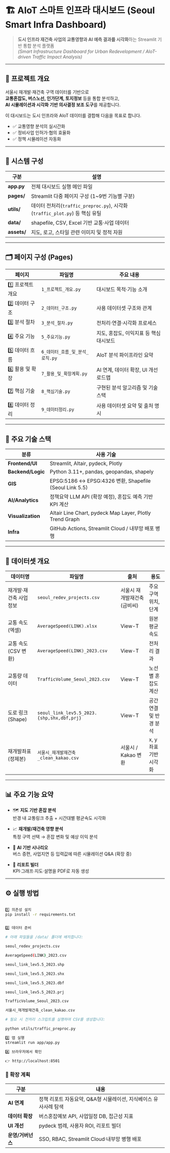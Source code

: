# 🏗️ AIoT 스마트 인프라 대시보드 (Seoul Smart Infra Dashboard)

> **도시 인프라 재건축 사업의 교통영향과 AI 예측 결과를 시각화**하는 Streamlit 기반 통합 분석 플랫폼  
> *(Smart Infrastructure Dashboard for Urban Redevelopment / AIoT-driven Traffic Impact Analysis)*

---

## 📘 프로젝트 개요

서울시 재개발·재건축 구역 데이터를 기반으로  
**교통혼잡도, 버스노선, 인가단계, 토지정보** 등을 통합 분석하고,  
**AI 시뮬레이션과 시각화 기반 의사결정 보조 도구**를 제공합니다.

이 대시보드는 도시 인프라와 AIoT 데이터를 결합해 다음을 목표로 합니다.

- ✅ 교통영향 분석의 실시간화  
- ✅ 정비사업 인허가·협의 효율화  
- ✅ 정책 시뮬레이션 자동화  

---

## 🧱 시스템 구성

| 구분 | 설명 |
|------|------|
| **app.py** | 전체 대시보드 실행 메인 파일 |
| **pages/** | Streamlit 다중 페이지 구성 (1~9번 기능별 구분) |
| **utils/** | 데이터 전처리(`traffic_preproc.py`), 시각화(`traffic_plot.py`) 등 핵심 유틸 |
| **data/** | shapefile, CSV, Excel 기반 교통·사업 데이터 |
| **assets/** | 지도, 로고, 스타일 관련 이미지 및 정적 자원 |

---

## 🗂️ 페이지 구성 (Pages)

| 페이지 | 파일명 | 주요 내용 |
|--------|--------|-----------|
| 1️⃣ 프로젝트 개요 | `1_프로젝트_개요.py` | 대시보드 목적·기능 소개 |
| 2️⃣ 데이터 구조 | `2_데이터_구조.py` | 사용 데이터셋 구조와 관계 |
| 3️⃣ 분석 절차 | `3_분석_절차.py` | 전처리·연결·시각화 프로세스 |
| 4️⃣ 주요 기능 | `5_주요기능.py` | 지도, 혼잡도, 이익지표 등 핵심 대시보드 |
| 5️⃣ 데이터 흐름 | `6_데이터_흐름_및_분석_로직.py` | AIoT 분석 파이프라인 요약 |
| 6️⃣ 활용 및 확장 | `7_활용_및_확장계획.py` | AI 연계, 데이터 확장, UI 개선 로드맵 |
| 7️⃣ 핵심 기술 | `8_핵심기술.py` | 구현된 분석 알고리즘 및 기술 스택 |
| 8️⃣ 데이터 정리 | `9_데이터정리.py` | 사용 데이터셋 요약 및 출처 명시 |

---

## 🧩 주요 기술 스택

| 분류 | 사용 기술 |
|------|------------|
| **Frontend/UI** | Streamlit, Altair, pydeck, Plotly |
| **Backend/Logic** | Python 3.11+, pandas, geopandas, shapely |
| **GIS** | EPSG:5186 ↔ EPSG:4326 변환, Shapefile (Seoul Link 5.5) |
| **AI/Analytics** | 정책요약 LLM API (확장 예정), 혼잡도 예측 기반 KPI 계산 |
| **Visualization** | Altair Line Chart, pydeck Map Layer, Plotly Trend Graph |
| **Infra** | GitHub Actions, Streamlit Cloud / 내부망 배포 병행 |

---

## 🧮 데이터셋 개요

| 데이터명 | 파일명 | 출처 | 용도 |
|-----------|---------|------|------|
| 재개발·재건축 사업정보 | `seoul_redev_projects.csv` | 서울시 재개발재건축(금비씨) | 주요 구역 위치, 단계 |
| 교통 속도(엑셀) | `AverageSpeed(LINK).xlsx` | View-T | 원본 평균속도 |
| 교통 속도(CSV 변환) | `AverageSpeed(LINK)_2023.csv` | View-T | 전처리 결과 |
| 교통량 데이터 | `TrafficVolume_Seoul_2023.csv` | View-T | 노선별 혼잡도 계산 |
| 도로 링크(Shape) | `seoul_link_lev5.5_2023.{shp,shx,dbf,prj}` | View-T | 공간연결 및 반경 분석 |
| 재개발좌표(정제본) | `서울시_재개발재건축_clean_kakao.csv` | 서울시 / Kakao 변환 | x, y 좌표 기반 시각화 |

---

## 📊 주요 기능 요약

- 🗺️ **지도 기반 혼잡 분석**  
  반경 내 교통링크 추출 + 시간대별 평균속도 시각화  

- 📈 **재개발/재건축 영향 분석**  
  특정 구역 선택 → 혼잡 변화 및 예상 이익 분석  

- 🧠 **AI 기반 시나리오**  
  버스 증편, 사업지연 등 입력값에 따른 시뮬레이션 Q&A (확장 중)  

- 📑 **리포트 빌더**  
  KPI·그래프·지도·설명을 PDF로 자동 생성  

---

## ⚙️ 실행 방법



```bash

1️⃣ 의존성 설치
pip install -r requirements.txt


2️⃣ 데이터 준비

# 아래 파일들을 /data/ 폴더에 배치합니다:

seoul_redev_projects.csv

AverageSpeed(LINK)_2023.csv

seoul_link_lev5.5_2023.shp

seoul_link_lev5.5_2023.shx

seoul_link_lev5.5_2023.dbf

seoul_link_lev5.5_2023.prj

TrafficVolume_Seoul_2023.csv

서울시_재개발재건축_clean_kakao.csv

# 필요 시 전처리 스크립트를 실행하여 CSV를 생성합니다:

python utils/traffic_preproc.py

3️⃣ 앱 실행
streamlit run app/app.py

4️⃣ 브라우저에서 확인

👉 http://localhost:8501

```

### 🧠 확장 계획

| 구분 | 내용 |
|------|------|
| **AI 연계** | 정책 리포트 자동요약, Q&A형 시뮬레이션, 지식베이스 유사사례 탐색 |
| **데이터 확장** | 버스혼잡예보 API, 사업일정 DB, 접근성 지표 |
| **UI 개선** | pydeck 범례, 사용자 ROI, 리포트 빌더 |
| **운영/거버넌스** | SSO, RBAC, Streamlit Cloud·내부망 병행 배포 |


